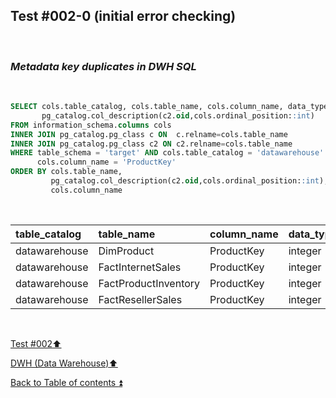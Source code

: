 ## Test #002-0 (initial error checking)  

<p><br></p>

### **_Metadata key duplicates in DWH SQL_**  

<p><br></p>

````SQL
SELECT cols.table_catalog, cols.table_name, cols.column_name, data_type,
       pg_catalog.col_description(c2.oid,cols.ordinal_position::int)
FROM information_schema.columns cols
INNER JOIN pg_catalog.pg_class c ON  c.relname=cols.table_name
INNER JOIN pg_catalog.pg_class c2 ON c2.relname=cols.table_name
WHERE table_schema = 'target' AND cols.table_catalog = 'datawarehouse' AND cols.table_name<> 'Metadata' AND
      cols.column_name = 'ProductKey'
ORDER BY cols.table_name,
   		 pg_catalog.col_description(c2.oid,cols.ordinal_position::int),
		 cols.column_name
````

<p><br></p>

| table_catalog | table_name           | column_name | data_type | col_description| 
| :------------ | :------------------- | :---------- | :-------- | :------------- |
| datawarehouse | DimProduct           | ProductKey  | integer   | **m084**       | 
| datawarehouse | FactInternetSales    | ProductKey  | integer   | m059           | 
| datawarehouse | FactProductInventory | ProductKey  | integer   | m084           | 
| datawarehouse | FactResellerSales    | ProductKey  | integer   | m084           | 

<p><br></p>

[Test #002:arrow_up:](t002.md)  

[DWH (Data Warehouse):arrow_up:](../dwh.md)  

[Back to Table of contents :arrow_double_up:](../../README.md)   
